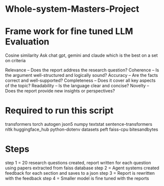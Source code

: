 # Whole-system-Masters-Project


# Frame work for fine tuned LLM Evaluation 
Cosine similarity 
Ask chat gpt, gemini and claude which is the best on a set on criteria

Relevance – Does the report address the research question?
Coherence – Is the argument well-structured and logically sound?
Accuracy – Are the facts correct and well-supported?
Completeness – Does it cover all key aspects of the topic?
Readability – Is the language clear and concise?
Novelty – Does the report provide new insights or perspectives?

# Required to run this script 
 transformers torch autogen json5 numpy textstat sentence-transformers nltk huggingface_hub python-dotenv datasets peft faiss-cpu bitesandbytes

# Steps

step 1 = 20 research questions created, report written for each question using papers extracted from faiss database
step 2 = Agent systems created feedback for each section and saves to a json 
step 3 = Report is rewritten with the feedback
step 4 = Smaller model is fine tuned with the reports

